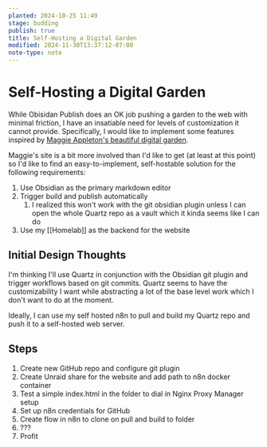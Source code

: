 ```yaml
---
planted: 2024-10-25 11:49
stage: budding
publish: true
title: Self-Hosting a Digital Garden
modified: 2024-11-30T13:37:12-07:00
note-type: note
---
```

# Self-Hosting a Digital Garden

While Obisidan Publish does an OK job pushing a garden to the web with minimal friction, I have an insatiable need for levels of customization it cannot provide. Specifically, I would like to implement some features inspired by [Maggie Appleton's beautiful digital garden](https://maggieappleton.com/garden).

Maggie's site is a bit more involved than I'd like to get (at least at this point) so I'd like to find an easy-to-implement, self-hostable solution for the following requirements:

1. Use Obsidian as the primary markdown editor
2. Trigger build and publish automatically
	1. I realized this won't work with the git obsidian plugin unless I can open the whole Quartz repo as a vault which it kinda seems like I can do
3. Use my [[Homelab]] as the backend for the website

## Initial Design Thoughts
I'm thinking I'll use Quartz in conjunction with the Obsidian git plugin and trigger workflows based on git commits. Quartz seems to have the customizability I want while abstracting a lot of the base level work which I don't want to do at the moment.

Ideally, I can use my self hosted n8n to pull and build my Quartz repo and push it to a self-hosted web server.

## Steps
1. Create new GitHub repo and configure git plugin
2. Create Unraid share for the website and add path to n8n docker container
3. Test a simple index.html in the folder to dial in Nginx Proxy Manager setup
4. Set up n8n credentials for GitHub
5. Create flow in n8n to clone on pull and build to folder
6. ???
7. Profit

